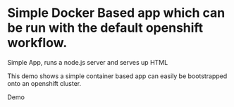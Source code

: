 # Simple Docker Based app which can be run with the default openshift workflow.

Simple App, runs a node.js server and serves up HTML

This demo shows a simple container based app can easily be bootstrapped onto an openshift cluster.

Demo